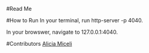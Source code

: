 #Read Me

#How to Run
In your terminal, run http-server -p 4040.

In your browswer, navigate to 127.0.0.1:4040.

#Contributors
[Alicia Miceli](http://github.com/aliciamiceli)